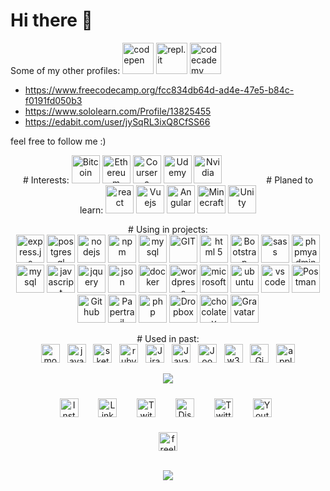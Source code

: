 #  Hi there 👋

Some of my other profiles:
<img src="https://www.vectorlogo.zone/logos/codepen/codepen-icon.svg" height="50" alt="codepen" />
<img src="https://www.vectorlogo.zone/logos/replit/replit-icon.svg" height="50" alt="repl.it" />
<img src="https://www.vectorlogo.zone/logos/codecademy/codecademy-ar21.svg" height="50" alt="codecademy" />
- https://www.freecodecamp.org/fcc834db64d-ad4e-47e5-b84c-f0191fd050b3
- https://www.sololearn.com/Profile/13825455
- https://edabit.com/user/jySqRL3ixQ8CfSS66


<!-- https://www.vectorlogo.zone/logos/codecademy/codecademy-icon.svg -->
<!-- https://www.vectorlogo.zone/logos/grasshopper/grasshopper-icon.svg -->

feel free to follow me :)

<!-- missing: Adobe, unreal-->



<p align="center">
# Interests: 
<img src="https://www.vectorlogo.zone/logos/bitcoin/bitcoin-icon.svg" alt="Bitcoin" height="45" />
<img src="https://www.vectorlogo.zone/logos/ethereum/ethereum-icon.svg" alt="Ethereum" height="45" />
<img src="https://www.vectorlogo.zone/logos/coursera/coursera-icon.svg" alt="Coursera" height="45" />
<img src="https://www.vectorlogo.zone/logos/udemy/udemy-icon.svg" alt="Udemy" height="45" />
<img src="https://www.vectorlogo.zone/logos/nvidia/nvidia-icon.svg" alt="Nvidia" height="45" />
&nbsp;&nbsp;&nbsp;&nbsp;&nbsp;&nbsp;&nbsp;&nbsp;&nbsp;&nbsp;&nbsp;&nbsp;&nbsp;&nbsp;&nbsp;&nbsp;
# Planed to learn:
<img src="https://www.vectorlogo.zone/logos/reactjs/reactjs-icon.svg" alt="react" height="45" />
<img src="https://www.vectorlogo.zone/logos/vuejs/vuejs-ar21.svg" alt="Vuejs" height="45" />
<img src="https://www.vectorlogo.zone/logos/angular/angular-icon.svg" alt="Angular" height="45" />
<img src="https://www.vectorlogo.zone/logos/minecraft/minecraft-icon.svg" alt="Minecraft" height="45" />
<img src="https://www.vectorlogo.zone/logos/unity3d/unity3d-icon.svg" alt="Unity" height="45" />
<!-- <img src="https://www.vectorlogo.zone/logos/python/python-icon.svg" alt="python" width="55" height="55"/> -->
<!-- <img src="https://www.vectorlogo.zone/logos/android/android-icon.svg" alt="android" width="55" height="55"/> -->
<!-- <img src="https://www.vectorlogo.zone/logos/microsoft_azure/microsoft_azure-icon.svg" alt="azure" width="55" height="55"/>  -->
</p>

<p></p>

<p align="center">
# Using in projects:
<br />
<img src="https://www.vectorlogo.zone/logos/expressjs/expressjs-icon.svg" alt="express.js" height="45" />
<img src="https://www.vectorlogo.zone/logos/postgresql/postgresql-icon.svg" alt="postgresql" height="45" />
<img src="https://www.vectorlogo.zone/logos/nodejs/nodejs-icon.svg" alt="nodejs" height="45" />
<img src="https://www.vectorlogo.zone/logos/npmjs/npmjs-ar21.svg" alt="npm" height="45" />
<img src="https://www.vectorlogo.zone/logos/mysql/mysql-ar21.svg" alt="mysql" height="45" />
<img src="https://www.vectorlogo.zone/logos/git-scm/git-scm-icon.svg" alt="GIT" height="45" />
<img src="https://www.vectorlogo.zone/logos/w3_html5/w3_html5-icon.svg" alt="html 5" height="45" />
<img src="https://www.vectorlogo.zone/logos/getbootstrap/getbootstrap-icon.svg" alt="Bootstrap" height="45" />
<img src="https://www.vectorlogo.zone/logos/sass-lang/sass-lang-icon.svg" alt="sass" height="45" />
<img src="https://www.vectorlogo.zone/logos/phpmyadmin/phpmyadmin-icon.svg" alt="phpmyadmin" height="45" />
<img src="https://www.vectorlogo.zone/logos/mysql/mysql-ar21.svg" alt="mysql" height="45" />
<img src="https://www.vectorlogo.zone/logos/javascript/javascript-icon.svg" alt="javascript" height="45" />
<img src="https://www.vectorlogo.zone/logos/jquery/jquery-vertical.svg" alt="jquery" height="45" />
<img src="https://www.vectorlogo.zone/logos/json/json-ar21.svg" alt="json" height="45" />
<img src="https://www.vectorlogo.zone/logos/docker/docker-official.svg" alt="docker" height="45" />
<img src="https://www.vectorlogo.zone/logos/wordpress/wordpress-icon.svg" alt="wordpress" height="45" />
<img src="https://www.vectorlogo.zone/logos/microsoft/microsoft-icon.svg" alt="microsoft" height="45" />
<img src="https://www.vectorlogo.zone/logos/ubuntu/ubuntu-tile.svg" alt="ubuntu" height="45" />
<img src="https://www.vectorlogo.zone/logos/visualstudio_code/visualstudio_code-icon.svg" alt="vs code"
    height="45" />
<img src="https://www.vectorlogo.zone/logos/getpostman/getpostman-icon.svg" alt="Postman" height="45" />
<img src="https://www.vectorlogo.zone/logos/github/github-icon.svg" alt="Github" height="45" />
<img src="https://www.vectorlogo.zone/logos/papertrailapp/papertrailapp-icon.svg" alt="Papertrail" height="45" />
<img src="https://www.vectorlogo.zone/logos/php/php-horizontal.svg" alt="php" height="45" />
<img src="https://www.vectorlogo.zone/logos/dropbox/dropbox-icon.svg" alt="Dropbox" height="45" />
<img src="https://www.vectorlogo.zone/logos/chocolatey/chocolatey-icon.svg" alt="chocolatey" height="45" />
<img src="https://www.vectorlogo.zone/logos/gravatar/gravatar-icon.svg" alt="Gravatar" height="45" />
</ p>


<p></p>
        
<!-- - 🔭 I’m currently working on ...
- 🌱 I’m currently learning ...
- 👯 I’m looking to collaborate on ...
- 🤔 I’m looking for help with ...
- 💬 Ask me about ...
- 📫 How to reach me: ...
- 😄 Pronouns: ...
- ⚡ Fun fact: ... -->

<p align="center">
# Used in past:<br />
<img src="https://www.vectorlogo.zone/logos/mongodb/mongodb-icon.svg" alt="mongodb" height="30"/>&nbsp;&nbsp;
<img src="https://www.vectorlogo.zone/logos/java/java-icon.svg" alt="java" height="30" />&nbsp;&nbsp;
<img src="https://www.vectorlogo.zone/logos/sketchapp/sketchapp-icon.svg" alt="sketch" height="30" />&nbsp;&nbsp;
<img src="https://www.vectorlogo.zone/logos/ruby-lang/ruby-lang-icon.svg" alt="ruby" height="30" />&nbsp;&nbsp;
<img src="https://www.vectorlogo.zone/logos/atlassian_jira/atlassian_jira-icon.svg" alt="Jira" height="30" />&nbsp;&nbsp;
<img src="https://www.vectorlogo.zone/logos/java/java-vertical.svg" alt="Java" height="30" />&nbsp;&nbsp;
<img src="https://www.vectorlogo.zone/logos/joomla/joomla-icon.svg" alt="Joomla" height="30" />&nbsp;&nbsp;
<img src="https://www.vectorlogo.zone/logos/w3c_xml/w3c_xml-icon.svg" alt="w3c" height="30" />&nbsp;&nbsp;
<img src="https://www.vectorlogo.zone/logos/gimp/gimp-icon.svg" alt="Gimp" height="30" />&nbsp;&nbsp;
<img src="https://www.vectorlogo.zone/logos/apple/apple-tile.svg" alt="apple" height="30"/>
</p>



<!-- source: https://github.com/anuraghazra/github-readme-stats -->
<p align="center"> <img
        src="https://github-readme-stats.vercel.app/api/top-langs/?username=itsAnyTime&langs_count=10&theme=chartreuse-dark&layout=compact" />
</p>


<!-- social media -->
<p align="center">
    <a href="https://www.instagram.com/itsanytime/" target="_blank"><img style="padding: 10px"
            src="https://www.vectorlogo.zone/logos/instagram/instagram-icon.svg" target="_blank" alt="Instagram"
            height="30" /></a>&nbsp;&nbsp;
    <a href="https://www.linkedin.com/in/itsanytime/" target="_blank"><img style="padding: 10px"
            src="https://www.vectorlogo.zone/logos/linkedin/linkedin-tile.svg" alt="LinkedIn"
            height="30" /></a>&nbsp;&nbsp;
    <a href="https://www.twitch.tv/itsanytime" target="_blank"><img style="padding: 10px"
            src="https://www.vectorlogo.zone/logos/twitch/twitch-icon.svg" alt="Twitch"
            height="30" /></a>&nbsp;&nbsp;
    <a href="https://discord.gg/DrUcjG6gkN" target="_blank"><img style="padding: 10px"
            src="https://www.vectorlogo.zone/logos/discordapp/discordapp-tile.svg" alt="Discord"
            height="30" /></a>&nbsp;&nbsp;
    <a href="https://twitter.com/spiderany" target="_blank"><img style="padding: 10px"
            src="https://www.vectorlogo.zone/logos/twitter/twitter-official.svg" alt="Twitter"
            height="30" /></a>&nbsp;&nbsp;
    <a href="https://www.youtube.com/channel/UCKLfVwCfdKRnt5ppD2kgQ2g" target="_blank"><img style="padding: 10px"
            src="https://www.vectorlogo.zone/logos/youtube/youtube-icon.svg" alt="Youtube"
            height="30" /></a>&nbsp;&nbsp;
</p>
<p align="center">
    <a href="https://www.itsanytime.de/" target="_blank"><img src="https://www.vectorlogo.zone/logos/freelancer/freelancer-icon.svg"
            alt="freelancer" height="30" /></a>
</p>

<p align="center">
    <br>
    <img src="https://profile-counter.glitch.me/itsAnyTime/count.svg" />
</p>